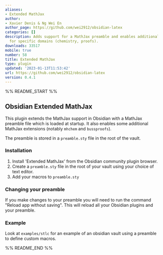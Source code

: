 ```yaml
---
aliases:
- Extended MathJax
author:
- Xavier Denis & Ng Wei En
author_page: https://github.com/wei2912/obsidian-latex
categories: []
description: Adds support for a MathJax preamble and enables additional MathJax extensions
  for specific domains (chemistry, proofs).
downloads: 33517
mobile: true
number: 58
title: Extended MathJax
type: plugin
updated: '2023-01-13T11:53:42'
url: https://github.com/wei2912/obsidian-latex
version: 0.4.1
---
```


%% README_START %%

## Obsidian Extended MathJax

This plugin extends the MathJax support in Obsidian with a MathJax preamble file which is loaded at startup. It also enables some additional MathJax extensions (notably `mhchem` and `bussproofs`). 

The preamble is stored in a `preamble.sty` file in the root of the vault.

### Installation 

1. Install 'Extended MathJax' from the Obsidian community plugin browser.
2. Create a `preamble.sty` file in the root of your vault using your choice of text editor.
3. Add your macros to `preamble.sty`

### Changing your preamble

If you make changes to your preamble you will need to run the command "Reload app without saving". This will reload all your Obsidian plugins and your preamble. 

### Example

Look at `examples/stlc` for an example of an obsidian vault using a preamble to define custom macros. 


%% README_END %%